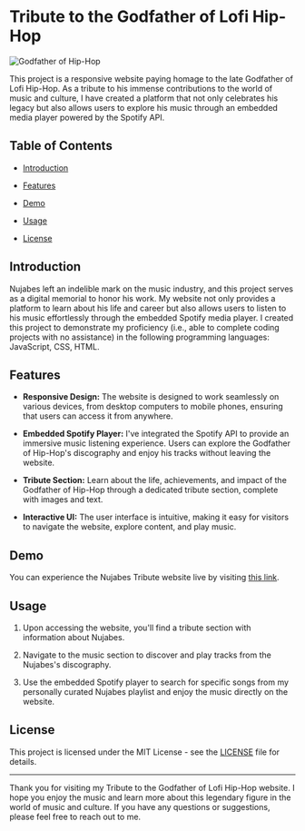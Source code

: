 # Tribute to the Godfather of Lofi Hip-Hop

![Godfather of Hip-Hop](https://your-image-url-here.com)

This project is a responsive website paying homage to the late Godfather of Lofi Hip-Hop. As a tribute to his immense contributions to the world of music and culture, I have created a platform that not only celebrates his legacy but also allows users to explore his music through an embedded media player powered by the Spotify API.

## Table of Contents

- [Introduction](#introduction)
- [Features](#features)
- [Demo](#demo)
- [Usage](#usage)

- [License](#license)

## Introduction

Nujabes left an indelible mark on the music industry, and this project serves as a digital memorial to honor his work. My website not only provides a platform to learn about his life and career but also allows users to listen to his music effortlessly through the embedded Spotify media player.
I created this project to demonstrate my proficiency (i.e., able to complete coding projects with no assistance) in the following programming languages: JavaScript, CSS, HTML. 

## Features

- **Responsive Design:** The website is designed to work seamlessly on various devices, from desktop computers to mobile phones, ensuring that users can access it from anywhere.

- **Embedded Spotify Player:** I've integrated the Spotify API to provide an immersive music listening experience. Users can explore the Godfather of Hip-Hop's discography and enjoy his tracks without leaving the website.

- **Tribute Section:** Learn about the life, achievements, and impact of the Godfather of Hip-Hop through a dedicated tribute section, complete with images and text.

- **Interactive UI:** The user interface is intuitive, making it easy for visitors to navigate the website, explore content, and play music.

## Demo

You can experience the Nujabes Tribute website live by visiting [this link]([https://your-website-url-here.com](https://qetsiankulu.com/nujabes-tribute.html)).


## Usage

1. Upon accessing the website, you'll find a tribute section with information about Nujabes.

2. Navigate to the music section to discover and play tracks from the Nujabes's discography.

3. Use the embedded Spotify player to search for specific songs from my personally curated Nujabes playlist and enjoy the music directly on the website.

## License

This project is licensed under the MIT License - see the [LICENSE](LICENSE) file for details.

---

Thank you for visiting my Tribute to the Godfather of Lofi Hip-Hop website. I hope you enjoy the music and learn more about this legendary figure in the world of music and culture. If you have any questions or suggestions, please feel free to reach out to me.
